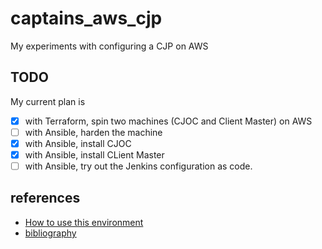 # captains_aws_cjp
My experiments with configuring a CJP on AWS

## TODO
My current plan is 

- [x] with Terraform, spin two machines (CJOC and Client Master) on AWS
- [ ] with Ansible, harden the machine
- [x] with Ansible, install CJOC
- [x] with Ansible, install CLient Master
- [ ] with Ansible, try out the Jenkins configuration as code. 

## references

- [How to use this environment](notes.md)
- [bibliography](bibliography.md)